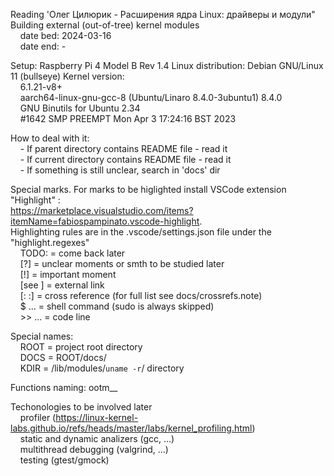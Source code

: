 
Reading 'Олег Цилюрик - Расширения ядра Linux: драйверы и модули"  
Building external (out-of-tree) kernel modules  
&nbsp;&nbsp;&nbsp;&nbsp;date bed: 2024-03-16  
&nbsp;&nbsp;&nbsp;&nbsp;date end: -  


Setup: Raspberry Pi 4 Model B Rev 1.4
Linux distribution: Debian GNU/Linux 11 (bullseye)
Kernel version:  
&nbsp;&nbsp;&nbsp;&nbsp;6.1.21-v8+  
&nbsp;&nbsp;&nbsp;&nbsp;aarch64-linux-gnu-gcc-8 (Ubuntu/Linaro 8.4.0-3ubuntu1) 8.4.0  
&nbsp;&nbsp;&nbsp;&nbsp;GNU Binutils for Ubuntu 2.34  
&nbsp;&nbsp;&nbsp;&nbsp;#1642 SMP PREEMPT Mon Apr  3 17:24:16 BST 2023  


How to deal with it:  
&nbsp;&nbsp;&nbsp;&nbsp;- If parent directory contains README file - read it  
&nbsp;&nbsp;&nbsp;&nbsp;- If current directory contains README file - read it  
&nbsp;&nbsp;&nbsp;&nbsp;- If something is still unclear, search in 'docs' dir  


Special marks. For marks to be higlighted install VSCode extension "Highlight" :  
https://marketplace.visualstudio.com/items?itemName=fabiospampinato.vscode-highlight.  
Highlighting rules are in the .vscode/settings.json file under the "highlight.regexes"  
&nbsp;&nbsp;&nbsp;&nbsp;TODO:    =  come back later  
&nbsp;&nbsp;&nbsp;&nbsp;[?]      =  unclear moments or smth to be studied later  
&nbsp;&nbsp;&nbsp;&nbsp;[!]      =  important moment  
&nbsp;&nbsp;&nbsp;&nbsp;[see ]   =  external link  
&nbsp;&nbsp;&nbsp;&nbsp;[:  :]   =  cross reference (for full list see docs/crossrefs.note)  
&nbsp;&nbsp;&nbsp;&nbsp;$ ...    =  shell command (sudo is always skipped)  
&nbsp;&nbsp;&nbsp;&nbsp;>> ...   =  code line  
    

Special names:  
&nbsp;&nbsp;&nbsp;&nbsp;ROOT    = project root directory  
&nbsp;&nbsp;&nbsp;&nbsp;DOCS    = ROOT/docs/  
&nbsp;&nbsp;&nbsp;&nbsp;KDIR    = /lib/modules/`uname -r`/  directory  


Functions naming:   ootm_<module>_<name>


Techonologies to be involved later  
&nbsp;&nbsp;&nbsp;&nbsp;profiler (https://linux-kernel-labs.github.io/refs/heads/master/labs/kernel_profiling.html)  
&nbsp;&nbsp;&nbsp;&nbsp;static and dynamic analizers (gcc, ...)  
&nbsp;&nbsp;&nbsp;&nbsp;multithread debugging (valgrind, ...)  
&nbsp;&nbsp;&nbsp;&nbsp;testing (gtest/gmock)  
